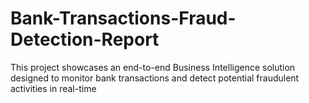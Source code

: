 # Bank-Transactions-Fraud-Detection-Report
This project showcases an end-to-end Business Intelligence solution designed to monitor bank transactions and detect potential fraudulent activities in real-time
